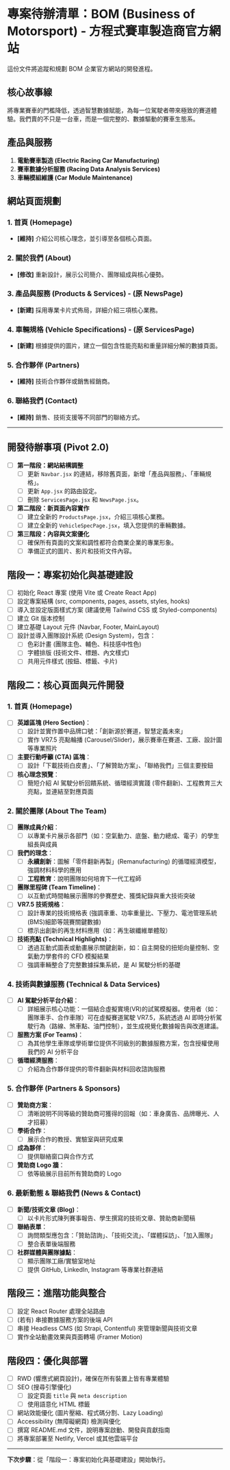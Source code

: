 # 專案待辦清單：BOM (Business of Motorsport) - 方程式賽車製造商官方網站

這份文件將追蹤和規劃 BOM 企業官方網站的開發進程。

## 核心故事線

將專業賽車的門檻降低，透過智慧數據賦能，為每一位駕駛者帶來極致的賽道體驗。我們賣的不只是一台車，而是一個完整的、數據驅動的賽車生態系。

## 產品與服務

1.  **電動賽車製造 (Electric Racing Car Manufacturing)**
2.  **賽車數據分析服務 (Racing Data Analysis Services)**
3.  **車輛模組維護 (Car Module Maintenance)**

## 網站頁面規劃

### 1. 首頁 (Homepage)
-   **[維持]** 介紹公司核心理念，並引導至各個核心頁面。

### 2. 關於我們 (About)
-   **[修改]** 重新設計，展示公司簡介、團隊組成與核心優勢。

### 3. 產品與服務 (Products & Services) - (原 NewsPage)
-   **[新建]** 採用專業卡片式佈局，詳細介紹三項核心業務。

### 4. 車輛規格 (Vehicle Specifications) - (原 ServicesPage)
-   **[新建]** 根據提供的圖片，建立一個包含性能亮點和重量詳細分解的數據頁面。

### 5. 合作夥伴 (Partners)
-   **[維持]** 技術合作夥伴或銷售經銷商。

### 6. 聯絡我們 (Contact)
-   **[維持]** 銷售、技術支援等不同部門的聯絡方式。

---
## 開發待辦事項 (Pivot 2.0)

-   [ ] **第一階段：網站結構調整**
    -   [ ] 更新 `Navbar.jsx` 的連結，移除舊頁面，新增「產品與服務」、「車輛規格」。
    -   [ ] 更新 `App.jsx` 的路由設定。
    -   [ ] 刪除 `ServicesPage.jsx` 和 `NewsPage.jsx`。
-   [ ] **第二階段：新頁面內容實作**
    -   [ ] 建立全新的 `ProductsPage.jsx`，介紹三項核心業務。
    -   [ ] 建立全新的 `VehicleSpecPage.jsx`，填入您提供的車輛數據。
-   [ ] **第三階段：內容與文案優化**
    -   [ ] 確保所有頁面的文案和調性都符合商業企業的專業形象。
    -   [ ] 準備正式的圖片、影片和技術文件內容。

## 階段一：專案初始化與基礎建設

- [ ] 初始化 React 專案 (使用 Vite 或 Create React App)
- [ ] 設定專案結構 (src, components, pages, assets, styles, hooks)
- [ ] 導入並設定版面樣式方案 (建議使用 Tailwind CSS 或 Styled-components)
- [ ] 建立 Git 版本控制
- [ ] 建立基礎 Layout 元件 (Navbar, Footer, MainLayout)
- [ ] 設計並導入團隊設計系統 (Design System)，包含：
    - [ ] 色彩計畫 (團隊主色、輔色、科技感中性色)
    - [ ] 字體排版 (技術文件、標題、內文樣式)
    - [ ] 共用元件樣式 (按鈕、標籤、卡片)

## 階段二：核心頁面與元件開發

### 1. 首頁 (Homepage)
- [ ] **英雄區塊 (Hero Section)**：
    - [ ] 設計並實作置中品牌口號：「創新源於賽道，智慧定義未來」
    - [ ] 實作 VR7.5 亮點輪播 (Carousel/Slider)，展示賽車在賽道、工廠、設計圖等專業照片
- [ ] **主要行動呼籲 (CTA) 區塊**：
    - [ ] 設計「下載技術白皮書」、「了解贊助方案」、「聯絡我們」三個主要按鈕
- [ ] **核心理念預覽**：
    - [ ] 簡短介紹 AI 駕駛分析回饋系統、循環經濟實踐 (零件翻新)、工程教育三大亮點，並連結至對應頁面

### 2. 關於團隊 (About The Team)
- [ ] **團隊成員介紹**：
    - [ ] 以專業卡片展示各部門（如：空氣動力、底盤、動力總成、電子）的學生組長與成員
- [ ] **我們的理念**：
    - [ ] **永續創新**：圖解「零件翻新再製」(Remanufacturing) 的循環經濟模型，強調材料科學的應用
    - [ ] **工程教育**：說明團隊如何培育下一代工程師
- [ ] **團隊里程碑 (Team Timeline)**：
    - [ ] 以互動式時間軸展示團隊的參賽歷史、獲獎紀錄與重大技術突破
- [ ] **VR7.5 技術規格**：
    - [ ] 設計專業的技術規格表 (強調車重、功率重量比、下壓力、電池管理系統(BMS)細節等競賽關鍵數據)
    - [ ] 標示出創新的再生材料應用（如：再生碳纖維單體殼）
- [ ] **技術亮點 (Technical Highlights)**：
    - [ ] 透過互動式圖表或動畫展示關鍵創新，如：自主開發的扭矩向量控制、空氣動力學套件的 CFD 模擬結果
    - [ ] 強調車輛整合了完整數據採集系統，是 AI 駕駛分析的基礎

### 4. 技術與數據服務 (Technical & Data Services)
- [ ] **AI 駕駛分析平台介紹**：
    - [ ] 詳細展示核心功能：一個結合虛擬實境(VR)的試駕模擬器。使用者（如：團隊車手、合作車隊）可在虛擬賽道駕駛 VR7.5，系統透過 AI 即時分析駕駛行為（路線、煞車點、油門控制），並生成視覺化數據報告與改進建議。
- [ ] **服務方案 (For Teams)**：
    - [ ] 為其他學生車隊或學術單位提供不同級別的數據服務方案，包含授權使用我們的 AI 分析平台
- [ ] **循環經濟服務**：
    - [ ] 介紹為合作夥伴提供的零件翻新與材料回收諮詢服務

### 5. 合作夥伴 (Partners & Sponsors)
- [ ] **贊助商方案**：
    - [ ] 清晰說明不同等級的贊助商可獲得的回報（如：車身廣告、品牌曝光、人才招募）
- [ ] **學術合作**：
    - [ ] 展示合作的教授、實驗室與研究成果
- [ ] **成為夥伴**：
    - [ ] 提供聯絡窗口與合作方式
- [ ] **贊助商 Logo 牆**：
    - [ ] 依等級展示目前所有贊助商的 Logo

### 6. 最新動態 & 聯絡我們 (News & Contact)
- [ ] **新聞/技術文章 (Blog)**：
    - [ ] 以卡片形式陳列賽事報告、學生撰寫的技術文章、贊助商新聞稿
- [ ] **聯絡表單**：
    - [ ] 詢問類型應包含：「贊助諮詢」、「技術交流」、「媒體採訪」、「加入團隊」
    - [ ] 整合表單後端服務
- [ ] **社群媒體與團隊據點**：
    - [ ] 顯示團隊工廠/實驗室地址
    - [ ] 提供 GitHub, LinkedIn, Instagram 等專業社群連結

## 階段三：進階功能與整合

- [ ] 設定 React Router 處理全站路由
- [ ] (若有) 串接數據服務方案的後端 API
- [ ] 串接 Headless CMS (如 Strapi, Contentful) 來管理新聞與技術文章
- [ ] 實作全站動畫效果與頁面轉場 (Framer Motion)

## 階段四：優化與部署

- [ ] RWD (響應式網頁設計)，確保在所有裝置上皆有專業體驗
- [ ] SEO (搜尋引擎優化)
    - [ ] 設定頁面 `title` 與 `meta description`
    - [ ] 使用語意化 HTML 標籤
- [ ] 網站效能優化 (圖片壓縮、程式碼分割、Lazy Loading)
- [ ] Accessibility (無障礙網頁) 檢測與優化
- [ ] 撰寫 README.md 文件，說明專案啟動、開發與貢獻指南
- [ ] 將專案部署至 Netlify, Vercel 或其他雲端平台

---
**下次步驟**：從「階段一：專案初始化與基礎建設」開始執行。 